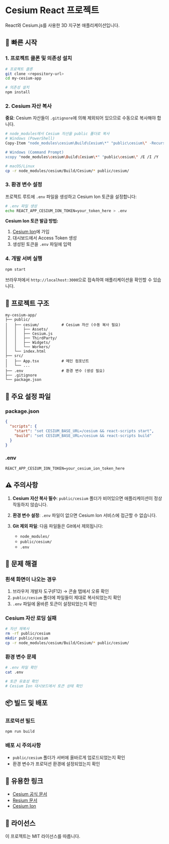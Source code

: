 # Cesium React 프로젝트

React와 Cesium.js를 사용한 3D 지구본 애플리케이션입니다.

## 🚀 빠른 시작

### 1. 프로젝트 클론 및 의존성 설치

```bash
# 프로젝트 클론
git clone <repository-url>
cd my-cesium-app

# 의존성 설치
npm install
```

### 2. Cesium 자산 복사

**중요**: Cesium 자산들이 `.gitignore`에 의해 제외되어 있으므로 수동으로 복사해야 합니다.

```bash
# node_modules에서 Cesium 자산을 public 폴더로 복사
# Windows (PowerShell)
Copy-Item "node_modules\cesium\Build\Cesium\*" "public\cesium\" -Recurse -Force

# Windows (Command Prompt)
xcopy "node_modules\cesium\Build\Cesium\*" "public\cesium\" /E /I /Y

# macOS/Linux
cp -r node_modules/cesium/Build/Cesium/* public/cesium/
```

### 3. 환경 변수 설정

프로젝트 루트에 `.env` 파일을 생성하고 Cesium Ion 토큰을 설정합니다:

```bash
# .env 파일 생성
echo REACT_APP_CESIUM_ION_TOKEN=your_token_here > .env
```

**Cesium Ion 토큰 발급 방법:**

1. [Cesium Ion](https://ion.cesium.com/)에 가입
2. 대시보드에서 Access Token 생성
3. 생성된 토큰을 `.env` 파일에 입력

### 4. 개발 서버 실행

```bash
npm start
```

브라우저에서 `http://localhost:3000`으로 접속하여 애플리케이션을 확인할 수 있습니다.

## 📁 프로젝트 구조

```
my-cesium-app/
├── public/
│   ├── cesium/          # Cesium 자산 (수동 복사 필요)
│   │   ├── Assets/
│   │   ├── Cesium.js
│   │   ├── ThirdParty/
│   │   ├── Widgets/
│   │   └── Workers/
│   └── index.html
├── src/
│   ├── App.tsx          # 메인 컴포넌트
│   └── ...
├── .env                 # 환경 변수 (생성 필요)
├── .gitignore
└── package.json
```

## 🔧 주요 설정 파일

### package.json

```json
{
  "scripts": {
    "start": "set CESIUM_BASE_URL=/cesium && react-scripts start",
    "build": "set CESIUM_BASE_URL=/cesium && react-scripts build"
  }
}
```

### .env

```
REACT_APP_CESIUM_ION_TOKEN=your_cesium_ion_token_here
```

## ⚠️ 주의사항

1. **Cesium 자산 복사 필수**: `public/cesium` 폴더가 비어있으면 애플리케이션이 정상 작동하지 않습니다.

2. **환경 변수 설정**: `.env` 파일이 없으면 Cesium Ion 서비스에 접근할 수 없습니다.

3. **Git 제외 파일**: 다음 파일들은 Git에서 제외됩니다:
   - `node_modules/`
   - `public/cesium/`
   - `.env`

## 🐛 문제 해결

### 흰색 화면이 나오는 경우

1. 브라우저 개발자 도구(F12) → 콘솔 탭에서 오류 확인
2. `public/cesium` 폴더에 파일들이 제대로 복사되었는지 확인
3. `.env` 파일에 올바른 토큰이 설정되었는지 확인

### Cesium 자산 로딩 실패

```bash
# 자산 재복사
rm -rf public/cesium
mkdir public/cesium
cp -r node_modules/cesium/Build/Cesium/* public/cesium/
```

### 환경 변수 문제

```bash
# .env 파일 확인
cat .env

# 토큰 유효성 확인
# Cesium Ion 대시보드에서 토큰 상태 확인
```

## 📦 빌드 및 배포

### 프로덕션 빌드

```bash
npm run build
```

### 배포 시 주의사항

- `public/cesium` 폴더가 서버에 올바르게 업로드되었는지 확인
- 환경 변수가 프로덕션 환경에 설정되었는지 확인

## 🔗 유용한 링크

- [Cesium 공식 문서](https://cesium.com/learn/)
- [Resium 문서](https://resium.darwineducation.com/)
- [Cesium Ion](https://ion.cesium.com/)

## 📝 라이선스

이 프로젝트는 MIT 라이선스를 따릅니다.
